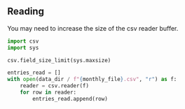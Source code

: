 ## Reading

You may need to increase the size of the csv reader buffer.

```python
import csv
import sys

csv.field_size_limit(sys.maxsize)

entries_read = []
with open(data_dir / f"{monthly_file}.csv", "r") as f:
    reader = csv.reader(f)
    for row in reader:
        entries_read.append(row)
```

